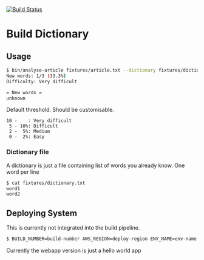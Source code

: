 
[![Build Status](https://travis-ci.org/ryu1kn/build-dictionary.svg?branch=master)](https://travis-ci.org/ryu1kn/build-dictionary)

# Build Dictionary

## Usage

```sh
$ bin/analyse-article fixtures/article.txt --dictionary fixtures/dictionary.txt
New words: 1/3 (33.3%)
Difficulty: Very difficult

= New words =
unknown
```

Default threshold. Should be customisable.

```
10 -    : Very difficult
 5 - 10%: Difficult
 2 -  5%: Medium
 0 -  2%: Easy
```

### Dictionary file

A dictionary is just a file containing list of words you already know. One word per line

```sh
$ cat fixtures/dictionary.txt
word1
word2
```

## Deploying System

This is currently not integrated into the build pipeline.

```sh
$ BUILD_NUMBER=build-number AWS_REGION=deploy-region ENV_NAME=env-name ./deploy-system.sh
```

Currently the webapp version is just a hello world app
